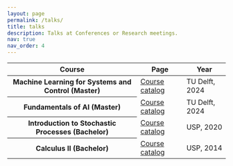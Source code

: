 ```yaml
---
layout: page
permalink: /talks/
title: talks
description: Talks at Conferences or Research meetings.
nav: true
nav_order: 4
---
```


<table class="table table-hover">
  <thead>
    <tr>
      <th scope="col">Course</th>
      <th scope="col">Page</th>
      <th scope="col">Year</th>
    </tr>
  </thead>
  <tbody>
    <tr>
      <th scope="row">Machine Learning for Systems and Control (Master)</th>
      <td><a href="https://www.studyguide.tudelft.nl/a101_displayCourse.do?course_id=66972">Course catalog</a></td>
      <td>TU Delft, 2024</td>
    </tr>
    <tr>
      <th scope="row">Fundamentals of AI (Master)</th>
      <td><a href="https://studyguide.tudelft.nl/a101_displayCourse.do?course_id=70627">Course catalog</a></td>
      <td>TU Delft, 2024</td>
    </tr>
    <tr>
      <th scope="row">Introduction to Stochastic Processes (Bachelor)</th>
      <td><a href="https://uspdigital.usp.br/jupiterweb/obterDisciplina?sgldis=MAE0312&codcur=45062&codhab=0">Course catalog</a></td>
      <td>USP, 2020</td>
    </tr>
    <tr>
      <th scope="row">Calculus II (Bachelor)</th>
      <td><a href="https://uspdigital.usp.br/jupiterweb/obterDisciplina?sgldis=MAT2454">Course catalog</a></td>
      <td>USP, 2014</td>
    </tr>
  </tbody>
</table>
